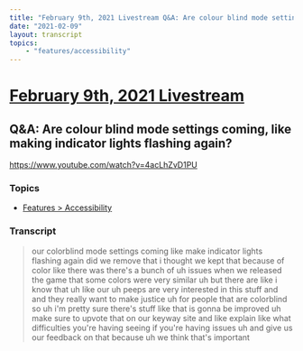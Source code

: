 ```yaml
---
title: "February 9th, 2021 Livestream Q&A: Are colour blind mode settings coming, like making indicator lights flashing again?"
date: "2021-02-09"
layout: transcript
topics:
    - "features/accessibility"
---
```

# [February 9th, 2021 Livestream](../2021-02-09.md)
## Q&A: Are colour blind mode settings coming, like making indicator lights flashing again?
https://www.youtube.com/watch?v=4acLhZvD1PU

### Topics
* [Features > Accessibility](../topics/features/accessibility.md)

### Transcript

> our colorblind mode settings coming like make indicator lights flashing again did we remove that i thought we kept that because of color like there was there's a bunch of uh issues when we released the game that some colors were very similar uh but there are like i know that uh like our uh peeps are very interested in this stuff and and they really want to make justice uh for people that are colorblind so uh i'm pretty sure there's stuff like that is gonna be improved uh make sure to upvote that on our keyway site and like explain like what difficulties you're having seeing if you're having issues uh and give us our feedback on that because uh we think that's important
